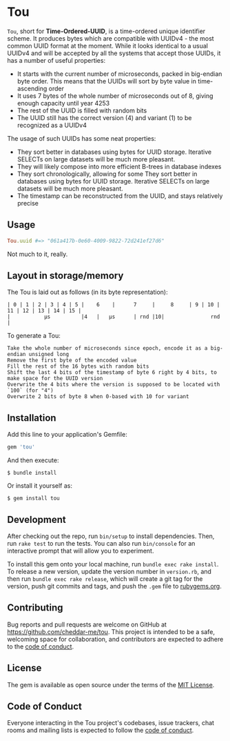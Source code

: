 # Tou

`Tou`, short for **Time-Ordered-UUID**, is a time-ordered unique identifier scheme. It produces bytes which are compatible with UUIDv4 - the most common UUID format at the moment. While it looks identical to a usual UUIDv4 and will be accepted by all the systems that accept those UUIDs, it has a number of useful properties:

* It starts with the current number of microseconds, packed in big-endian byte order. This means that the UUIDs will sort by byte value in time-ascending order
* It uses 7 bytes of the whole number of microseconds out of 8, giving enough capacity until year 4253
* The rest of the UUID is filled with random bits
* The UUID still has the correct version (4) and variant (1) to be recognized as a UUIDv4

The usage of such UUIDs has some neat properties:

* They sort better in databases using bytes for UUID storage. Iterative SELECTs on large datasets will be much more pleasant.
* They will likely compose into more efficient B-trees in database indexes
* They sort chronologically, allowing for some They sort better in databases using bytes for UUID storage. Iterative SELECTs on large datasets will be much more pleasant.
* The timestamp can be reconstructed from the UUID, and stays relatively precise

## Usage

```ruby
Tou.uuid #=> "061a417b-0e60-4009-9822-72d241ef27d6"
```

Not much to it, really.

## Layout in storage/memory

The Tou is laid out as follows (in its byte representation):

```
| 0 | 1 | 2 | 3 | 4 | 5 |    6    |      7     |     8     | 9 | 10 | 11 | 12 | 13 | 14 | 15 |
|           µs          |4   |   µs      | rnd |10|               rnd                        |
```

To generate a Tou:

```
Take the whole number of microseconds since epoch, encode it as a big-endian unsigned long
Remove the first byte of the encoded value
Fill the rest of the 16 bytes with random bits
Shift the last 4 bits of the timestamp of byte 6 right by 4 bits, to make space for the UUID version
Overwrite the 4 bits where the version is supposed to be located with `100` (for "4")
Overwrite 2 bits of byte 8 when 0-based with 10 for variant
```

## Installation

Add this line to your application's Gemfile:

```ruby
gem 'tou'
```

And then execute:

    $ bundle install

Or install it yourself as:

    $ gem install tou


## Development

After checking out the repo, run `bin/setup` to install dependencies. Then, run `rake test` to run the tests. You can also run `bin/console` for an interactive prompt that will allow you to experiment.

To install this gem onto your local machine, run `bundle exec rake install`. To release a new version, update the version number in `version.rb`, and then run `bundle exec rake release`, which will create a git tag for the version, push git commits and tags, and push the `.gem` file to [rubygems.org](https://rubygems.org).

## Contributing

Bug reports and pull requests are welcome on GitHub at https://github.com/cheddar-me/tou. This project is intended to be a safe, welcoming space for collaboration, and contributors are expected to adhere to the [code of conduct](https://github.com/cheddar-me/tou/blob/master/CODE_OF_CONDUCT.md).


## License

The gem is available as open source under the terms of the [MIT License](https://opensource.org/licenses/MIT).

## Code of Conduct

Everyone interacting in the Tou project's codebases, issue trackers, chat rooms and mailing lists is expected to follow the [code of conduct](https://github.com/cheddar-me/tou/blob/master/CODE_OF_CONDUCT.md).
